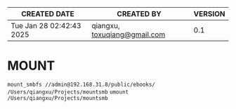 | CREATED DATE                 | CREATED BY                    | VERSION |
| ---------------------------- | ----------------------------- | ------- |
| Tue Jan 28 02:42:43 2025     | qiangxu, toxuqiang@gmail.com  | 0.1     |


# MOUNT 
`mount_smbfs //admin@192.168.31.8/public/ebooks/ /Users/qiangxu/Projects/mountsmb`
`umount /Users/qiangxu/Projects/mountsmb`
